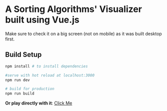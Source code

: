 # A Sorting Algorithms' Visualizer built using Vue.js
Make sure to check it on a big screen (not on mobile) as it was built
desktop first.

## Build Setup

```bash
npm install # to install dependencies

#serve with hot reload at localhost:3000
npm run dev

# build for production
npm run build
```

**Or play directly with it**:  [Click Me](https://stupefied-mahavira-9e156e.netlify.com/)

